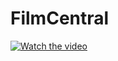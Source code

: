 # FilmCentral

[![Watch the video](https://img.youtube.com/vi/Uk9QsJd1IkI/0.jpg)](https://www.youtube.com/watch?v=Uk9QsJd1IkI)
